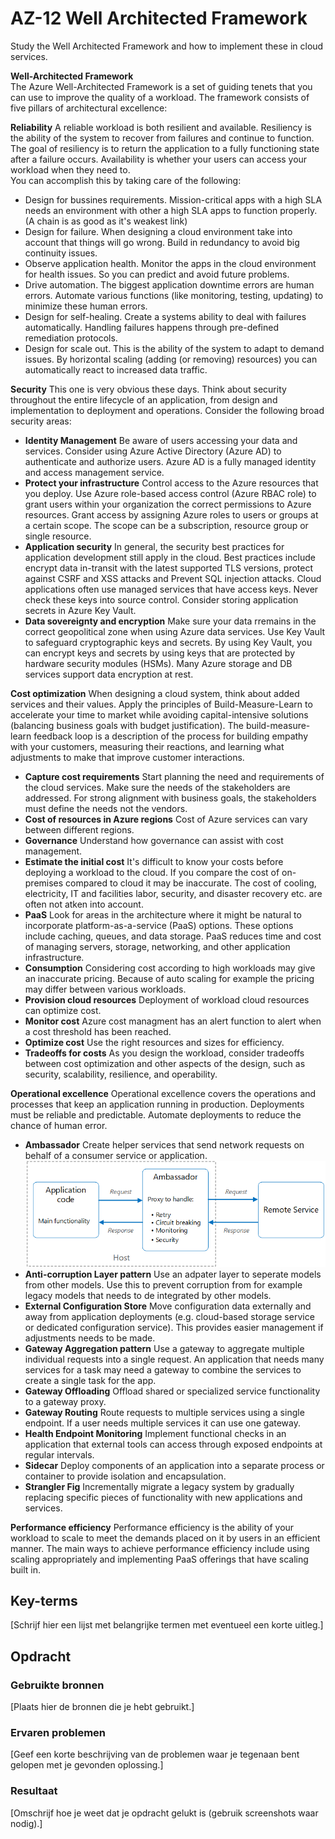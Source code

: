 # AZ-12 Well Architected Framework  
Study the Well Architected Framework and how to implement these in cloud services.  

**Well-Architected Framework**  
The Azure Well-Architected Framework is a set of guiding tenets that you can use to improve the quality of a workload. The framework consists of five pillars of architectural excellence:  
  
  
  
**Reliability** A reliable workload is both resilient and available. Resiliency is the ability of the system to recover from failures and continue to function. The goal of resiliency is to return the application to a fully functioning state after a failure occurs. Availability is whether your users can access your workload when they need to.  
You can accomplish this by taking care of the following:
- Design for bussines requirements. Mission-critical apps with a high SLA needs an environment with other a high SLA apps to function properly. (A chain is as good as it's weakest link)  
- Design for failure. When designing a cloud environment take into account that things will go wrong. Build in redundancy to avoid big continuity issues.
- Observe application health. Monitor the apps in the cloud environment for health issues. So you can predict and avoid future problems.
- Drive automation. The biggest application downtime errors are human errors. Automate various functions (like monitoring, testing, updating) to minimize these human errors.  
- Design for self-healing. Create a systems ability to deal with failures automatically. Handling failures happens through pre-defined remediation protocols.  
- Design for scale out. This is the ability of the system to adapt to demand issues. By horizontal scaling (adding (or removing) resources) you can automatically react to increased data traffic.  


**Security** This one is very obvious these days. Think about security throughout the entire lifecycle of an application, from design and implementation to deployment and operations. Consider the following broad security areas:  
- **Identity Management** Be aware of users accessing your data and services. Consider using Azure Active Directory (Azure AD) to authenticate and authorize users. Azure AD is a fully managed identity and access management service.  
- **Protect your infrastructure** Control access to the Azure resources that you deploy. Use Azure role-based access control (Azure RBAC role) to grant users within your organization the correct permissions to Azure resources. Grant access by assigning Azure roles to users or groups at a certain scope. The scope can be a subscription, resource group or single resource.
- **Application security** In general, the security best practices for application development still apply in the cloud. Best practices include encrypt data in-transit with the latest supported TLS versions, protect against CSRF and XSS attacks and Prevent SQL injection attacks.
Cloud applications often use managed services that have access keys. Never check these keys into source control. Consider storing application secrets in Azure Key Vault.  
- **Data sovereignty and encryption** Make sure your data rremains in the correct geopolitical zone when using Azure data services. Use Key Vault to safeguard cryptographic keys and secrets. By using Key Vault, you can encrypt keys and secrets by using keys that are protected by hardware security modules (HSMs). Many Azure storage and DB services support data encryption at rest.  
  
  
**Cost optimization** When designing a cloud system, think about added services and their values. Apply the principles of Build-Measure-Learn to accelerate your time to market while avoiding capital-intensive solutions (balancing business goals with budget justification). The build-measure-learn feedback loop is a description of the process for building empathy with your customers, measuring their reactions, and learning what adjustments to make that improve customer interactions.  
- **Capture cost requirements** Start planning the need and requirements of the cloud services. Make sure the needs of the stakeholders are addressed. For strong alignment with business goals, the stakeholders must define the needs not the vendors.  
- **Cost of resources in Azure regions** Cost of Azure services can vary between different regions.  
- **Governance** Understand how governance can assist with cost management.  
- **Estimate the initial cost** It's difficult to know your costs before deploying a workload to the cloud. If you compare the cost of on-premises compared to cloud it may be inaccurate. The cost of cooling, electricity, IT and facilities labor, security, and disaster recovery etc. are often not atken into account.  
- **PaaS** Look for areas in the architecture where it might be natural to incorporate platform-as-a-service (PaaS) options. These options include caching, queues, and data storage. PaaS reduces time and cost of managing servers, storage, networking, and other application infrastructure.  
- **Consumption** Considering cost according to high workloads may give an inaccurate pricing. Because of auto scaling for example the pricing may differ between various workloads.  
- **Provision cloud resources** Deployment of workload cloud resources can optimize cost.  
- **Monitor cost** Azure cost managment has an alert function to alert when a cost threshold has been reached.  
- **Optimize cost** Use the right resources and sizes for efficiency.  
- **Tradeoffs for costs** As you design the workload, consider tradeoffs between cost optimization and other aspects of the design, such as security, scalability, resilience, and operability.  
  
  
**Operational excellence** Operational excellence covers the operations and processes that keep an application running in production. Deployments must be reliable and predictable. Automate deployments to reduce the chance of human error.  
- **Ambassador** Create helper services that send network requests on behalf of a consumer service or application.  
![](https://github.com/techgrounds/techgrounds-Rogier1978/blob/main/00_includes/06_Azure-2/AZ_12%2001%20ambassador.png)  
- **Anti-corruption Layer pattern** Use an adpater layer to seperate models from other models. Use this to prevent corruption from for example legacy models that needs to de integrated by other models.  
- **External Configuration Store** Move configuration data externally and away from application deployments (e.g. cloud-based storage service or dedicated configuration service). This provides easier management if adjustments needs to be made.
- **Gateway Aggregation pattern** Use a gateway to aggregate multiple individual requests into a single request. An application that needs many services for a task may need a gateway to combine the services to create a single task for the app.  
- **Gateway Offloading** Offload shared or specialized service functionality to a gateway proxy.  
- **Gateway Routing** Route requests to multiple services using a single endpoint. If a user needs multiple services it can use one gateway.   
- **Health Endpoint Monitoring** Implement functional checks in an application that external tools can access through exposed endpoints at regular intervals.  
- **Sidecar** Deploy components of an application into a separate process or container to provide isolation and encapsulation.  
- **Strangler Fig** Incrementally migrate a legacy system by gradually replacing specific pieces of functionality with new applications and services.  
  
  
**Performance efficiency** Performance efficiency is the ability of your workload to scale to meet the demands placed on it by users in an efficient manner. The main ways to achieve performance efficiency include using scaling appropriately and implementing PaaS offerings that have scaling built in.  

## Key-terms
[Schrijf hier een lijst met belangrijke termen met eventueel een korte uitleg.]

## Opdracht
### Gebruikte bronnen
[Plaats hier de bronnen die je hebt gebruikt.]

### Ervaren problemen
[Geef een korte beschrijving van de problemen waar je tegenaan bent gelopen met je gevonden oplossing.]

### Resultaat
[Omschrijf hoe je weet dat je opdracht gelukt is (gebruik screenshots waar nodig).]
